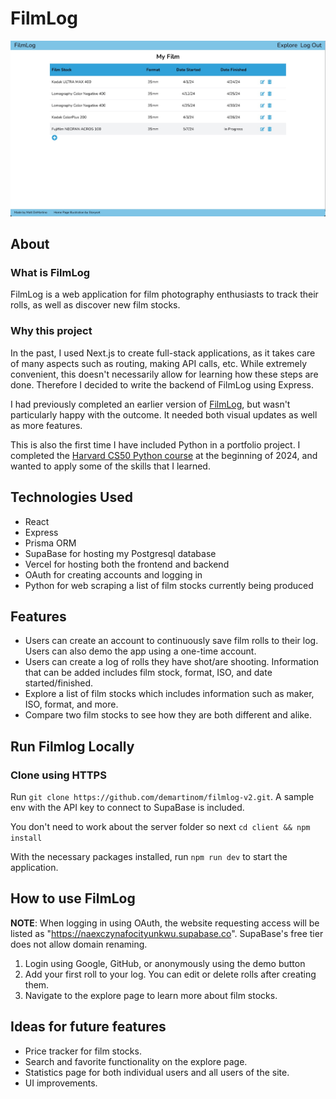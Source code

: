 # FilmLog

![Log example](client/public/sample.jpg)
## About

### What is FilmLog
FilmLog is a web application for film photography enthusiasts to track their rolls, as well as discover new film stocks.

### Why this project
In the past, I  used Next.js to create full-stack applications, as it takes care of many aspects such as routing, making API calls, etc. While extremely convenient, this doesn't necessarily allow for learning how these steps are done. Therefore I decided to write the backend of FilmLog using Express.

I had previously completed an earlier version of [FilmLog](https://github.com/demartinom/film-log), but wasn't particularly happy with the outcome. It needed both visual updates as well as more features.

This is also the first time I have included Python in a portfolio project. I completed the [Harvard CS50 Python course](https://cs50.harvard.edu/python/2022/) at the beginning of 2024, and wanted to apply some of the skills that I learned.

## Technologies Used
- React
- Express
- Prisma ORM
- SupaBase for hosting my Postgresql database
- Vercel for hosting both the frontend and backend
- OAuth for creating accounts and logging in
- Python for web scraping a list of film stocks currently being produced

## Features
- Users can create an account to continuously save film rolls to their log. Users can also demo the app using a one-time account.
- Users can create a log of rolls they have shot/are shooting. Information that can be added includes film stock, format, ISO, and date started/finished.
- Explore a list of film stocks which includes information such as maker, ISO, format, and more.
- Compare two film stocks to see how they are both different and alike.

## Run Filmlog Locally

### Clone using HTTPS

Run `git clone https://github.com/demartinom/filmlog-v2.git`. A sample env with the API key to connect to SupaBase is included.

You don't need to work about the server folder so next `cd client && npm install`

With the necessary packages installed, run `npm run dev` to start the application.

## How to use FilmLog

**NOTE**: When logging in using OAuth, the website requesting access will be listed as "https://naexczynafocityunkwu.supabase.co". SupaBase's free tier does not allow domain renaming.
 
1. Login using Google, GitHub, or anonymously using the demo button
2. Add your first roll to your log. You can edit or delete rolls after creating them.
3. Navigate to the explore page to learn more about film stocks.

## Ideas for future features
- Price tracker for film stocks.
- Search and favorite functionality on the explore page.
- Statistics page for both individual users and all users of the site.
- UI improvements.
